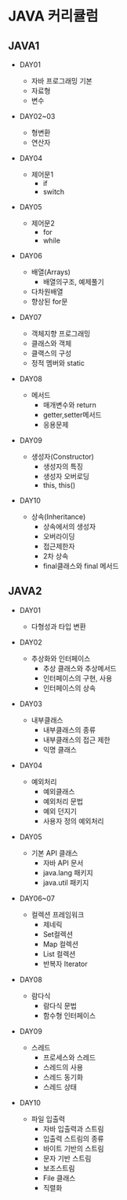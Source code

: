 # JAVA 커리큘럼

## JAVA1

- DAY01
    - 자바 프로그래밍 기본
    - 자료형
    - 변수

- DAY02~03
    - 형변환
    - 연산자

- DAY04
    - 제어문1
        - if
        - switch

- DAY05
    - 제어문2
        - for
        - while

- DAY06
    - 배열(Arrays)
        - 배열의구조, 예제풀기
    - 다차원배열
    - 향상된 for문

- DAY07
    - 객체지향 프로그래밍
    - 클래스와 객체
    - 클랙스의 구성
    - 정적 멤버와 static

- DAY08
    - 메서드
        - 매개변수와 return
        - getter,setter메서드
        - 응용문제

- DAY09
    - 생성자(Constructor)
        - 생성자의 특징
        - 생성자 오버로딩
        - this, this()

- DAY10
    - 상속(Inheritance)
        - 상속에서의 생성자
        - 오버라이딩
        - 접근제한자
        - 2차 상속
        - final클래스와 final 메서드

## JAVA2

- DAY01
    - 다형성과 타입 변환

- DAY02
    - 추상화와 인터페이스
        - 추상 클래스와 추상메서드
        - 인터페이스의 구현, 사용
        - 인터페이스의 상속

- DAY03
    - 내부클래스
        - 내부클래스의 종류
        - 내부클래스의 접근 제한
        - 익명 클래스

- DAY04
    - 예외처리
        - 예외클래스
        - 예외처리 문법
        - 예외 던지기
        - 사용자 정의 예외처리

- DAY05
    - 기본 API 클래스
        - 자바 API 문서
        - java.lang 패키지
        - java.util 패키지

- DAY06~07
    - 컬렉션 프레임워크
        - 제네릭
        - Set컬렉션
        - Map 컬렉션
        - List 컬렉션
        - 반복자 Iterator

- DAY08
    - 람다식
        - 람다식 문법
        - 함수형 인터페이스

- DAY09
    - 스레드
        - 프로세스와 스레드
        - 스레드의 사용
        - 스레드 동기화
        - 스레드 상태

- DAY10
    - 파일 입출력
        - 자바 입출력과 스트림
        - 입출력 스트림의 종류
        - 바이트 기반의 스트림
        - 문자 기반 스트림
        - 보조스트림
        - File 클래스
        - 직렬화









